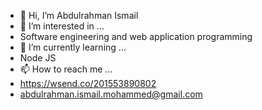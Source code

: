 - 👋 Hi, I’m Abdulrahman Ismail 
- 👀 I’m interested in ...
-  Software engineering and web application programming 
- 🌱 I’m currently learning ...
- Node JS
- 📫 How to reach me ...
- https://wsend.co/201553890802
- abdulrahman.ismail.mohammed@gmail.com

<!---
AbdulrahmanIsmailMohamed/AbdulrahmanIsmailMohamed is a ✨ special ✨ repository because its `README.md` (this file) appears on your GitHub profile.
You can click the Preview link to take a look at your changes.
--->

